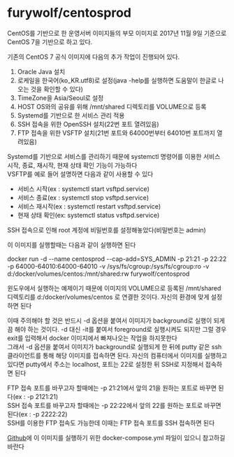 furywolf/centosprod
====================

CentOS를 기반으로 한 운영서버 이미지들의 부모 이미지로 2017년 11월 9일 기준으로 CentOS 7을 기반으로 하고 있다.

기존의 CentOS 7 공식 이미지에 다음의 추가 작업이 진행되어 있다.
1. Oracle Java 설치
2. 로케일을 한국어(ko_KR.utf8)로 설정(java -help를 실행하면 도움말이 한글로 나오는 것을 확인할 수 있다)
3. TimeZone을 Asia/Seoul로 설정
4. HOST OS와의 공유를 위해 /mnt/shared 디렉토리를 VOLUME으로 등록
5. Systemd를 기반으로 한 서비스 관리 적용
6. SSH 접속을 위한 OpenSSH 설치(22번 포트 열려있음)
7. FTP 접속을 위한 VSFTP 설치(21번 포트와 64000번부터 64010번 포트까지 열려있음)

Systemd를 기반으로 서비스를 관리하기 때문에 systemctl 명령어를 이용한 서비스 시작, 종료, 재시작, 현재 상태 확인 기능이 가능하다<br/>
VSFTP를 예로 들어 설명하면 다음과 같이 사용할 수 있다

* 서비스 시작(ex : systemctl start vsftpd.service)
* 서비스 종료(ex : systemctl stop vsftpd.service)
* 서비스 재시작(ex : systemctl restart vsftpd.service)
* 현재 상태 확인(ex: systemctl status vsftpd.service)

SSH 접속으로 인해 root 계정에 비밀번호를 설정해놓았다(비밀번호는 admin)

이 이미지를 실행할때는 다음과 같이 실행하면 된다

docker run -d --name centosprod --cap-add=SYS_ADMIN -p 21:21 -p 22:22 -p 64000-64010:64000-64010 -v /sys/fs/cgroup:/sys/fs/cgroup:ro -v d:/docker/volumes/centos:/mnt/shared:rw furywolf/centosprod

윈도우에서 실행하는 예제이기 때문에 이미지의 VOLUME으로 등록된 /mnt/shared 디렉토리를 d:/docker/volumes/centos 로 연결한 것이다. 자신의 환경에 맞게 설정하면 된다

이때 주의해야 할 것은 반드시 -d 옵션을 붙여서 이미지가 background로 실행이 되게끔 해야 하는 것이다. -d 대신 -it를 붙여서 foreground로 실행시켜도 되지만 그럴 경우 exit를 입력해서 docker 이미지에서 빠져나오는 작업을 하지못한다<br/>
그래서 -d 옵션을 붙여서 이미지가 background로 실행되게 한 뒤에 putty 같은 ssh 클라이언트를 통해 해당 이미지를 접속하면 된다. 자신의 컴퓨터에서 이미지를 실행하고 있다면 putty에서 주소는 localhost, 포트는 22로 설정한 뒤 SSH로 지정해서 접속하면 된다<br/>

FTP 접속 포트를 바꾸고자 할때에는 -p 21:21에서 앞의 21을 원하는 포트로 바꾸면 된다(ex : -p 2121:21)<br/>
SSH 접속 포트를 바꾸고자 할때에는 -p 22:22에서 앞의 22를 원하는 포트로 바꾸면 된다(ex : -p 2222:22)<br/>
SSH를 이용한 FTP 접속도 가능한데 이때는 FTP 접속 포트를 SSH 접속하면 된다<br/>

[Github](https://github.com/TerryChang/mydocker/tree/master/centosprod)에 이 이미지를 실행하기 위한 docker-compose.yml 파일이 있으니 참고하길 바란다
